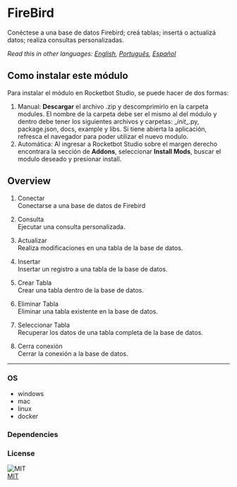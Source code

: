 



# FireBird
  
Conéctese a una base de datos Firebird; creá tablas; insertá o actualizá datos; realiza consultas personalizadas.  

  
*Read this in other languages: [English](Manual_FireBird.md), [Português](Manual_FireBird.pr.md), [Español](Manual_FireBird.es.md)*  


## Como instalar este módulo
  
Para instalar el módulo en Rocketbot Studio, se puede hacer de dos formas:
1. Manual: __Descargar__ el archivo .zip y descomprimirlo en la carpeta modules. El nombre de la carpeta debe ser el mismo al del módulo y dentro debe tener los siguientes archivos y carpetas: \__init__.py, package.json, docs, example y libs. Si tiene abierta la aplicación, refresca el navegador para poder utilizar el nuevo modulo.
2. Automática: Al ingresar a Rocketbot Studio sobre el margen derecho encontrara la sección de **Addons**, seleccionar **Install Mods**, buscar el modulo deseado y presionar install.  


## Overview


1. Conectar  
Conectarse a una base de datos de Firebird

2. Consulta  
Ejecutar una consulta personalizada.

3. Actualizar  
Realiza modificaciones en una tabla de la base de datos.

4. Insertar  
Insertar un registro a una tabla de la base de datos.

5. Crear Tabla  
Crear una tabla dentro de la base de datos.

6. Eliminar Tabla  
Eliminar una tabla existente en la base de datos.

7. Seleccionar Tabla  
Recuperar los datos de una tabla completa de la base de datos.

8. Cerra conexión  
Cerrar la conexión a la base de datos.  




----
### OS

- windows
- mac
- linux
- docker

### Dependencies

### License
  
![MIT](https://camo.githubusercontent.com/107590fac8cbd65071396bb4d04040f76cde5bde/687474703a2f2f696d672e736869656c64732e696f2f3a6c6963656e73652d6d69742d626c75652e7376673f7374796c653d666c61742d737175617265)  
[MIT](http://opensource.org/licenses/mit-license.ph)